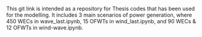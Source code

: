This git link is intended as a repository for Thesis codes that has been used for the modelling. 
It includes 3 main scenarios of power generation, where 450 WECs in wave_last.ipynb, 15 OFWTs in wind_last.ipynb, and 90 WECs & 12 OFWTs in wind-wave.ipynb.  
